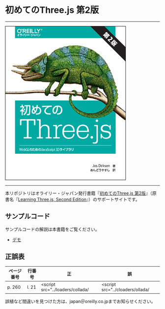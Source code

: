 # 初めてのThree.js 第2版

---

![表紙](learning-three-js-2e-ja.png)

---

本リポジトリはオライリー・ジャパン発行書籍『[初めてのThree.js 第2版](http://www.oreilly.co.jp/books/9784873117706/)』（原書名『[Learning Three.js, Second Edition](https://www.packtpub.com/web-development/learning-threejs-–-javascript-3d-library-webgl-second-edition)』）のサポートサイトです。

## サンプルコード

サンプルコードの解説は本書籍をご覧ください。

- [デモ](https://oreilly-japan.github.io/learning-three-js-2e-ja-support/index.html)

## 正誤表

ページ番号 | 行番号 | 正 | 誤
----------|-------|-----|----
p. 260 | l. 21 | <script src="../loaders/collada/ | <script src="../cloaders/ollada/

誤植など間違いを見つけた方は、japan＠oreilly.co.jpまでお知らせください。
